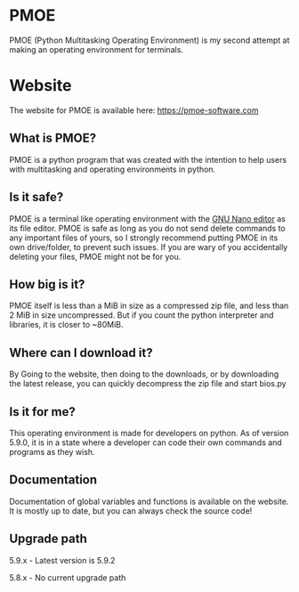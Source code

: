 # PMOE
PMOE (Python Multitasking Operating Environment) is my second attempt at making an operating environment for terminals.


# Website
The website for PMOE is available here: https://pmoe-software.com

## What is PMOE?
PMOE is a python program that was created with the intention to help users with multitasking and operating environments in python.
## Is it safe?
PMOE is a terminal like operating environment with the <a href="https://www.nano-editor.org/">GNU Nano editor</a> as its file editor.
PMOE is safe as long as you do not send delete commands to any important files of yours, so I strongly recommend putting PMOE in its own drive/folder,
to prevent such issues. If you are wary of you accidentally deleting your files, PMOE might not be for you. 
## How big is it?
PMOE itself is less than a MiB in size as a compressed zip file, and less than 2 MiB in size uncompressed. But if you count the python interpreter
and libraries, it is closer to ~80MiB.
## Where can I download it?
By Going to the website, then doing to the downloads, or by downloading the latest release, you can quickly decompress the zip file and start bios.py
## Is it for me?
This operating environment is made for developers on python. As of version 5.9.0, it is in a state where a developer can code their own commands
and programs as they wish.
## Documentation
Documentation of global variables and functions is available on the website. It is mostly up to date, but you can always check the source code!
## Upgrade path
5.9.x - Latest version is 5.9.2

5.8.x - No current upgrade path

